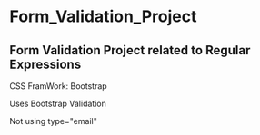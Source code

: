 # Form_Validation_Project

## Form Validation Project related to Regular Expressions

CSS FramWork: Bootstrap

Uses Bootstrap Validation

Not using type="email"
